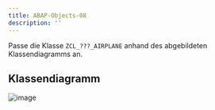 ```yaml
---
title: ABAP-Objects-08
description: ''
---
```


Passe die Klasse `ZCL_???_AIRPLANE` anhand des abgebildeten Klassendiagramms an.

## Klassendiagramm
![image](https://user-images.githubusercontent.com/47243617/210181599-29683743-6046-49ac-ab01-28344e97a758.png)
